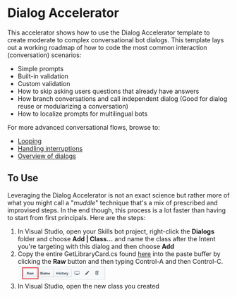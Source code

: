 # Dialog Accelerator
This accelerator shows how to use the Dialog Accelerator template to create 
moderate to complex conversational bot dialogs.  This template lays out a
working roadmap of how to code the most common interaction (conversation) 
scenarios:
* Simple prompts
* Built-in validation
* Custom validation
* How to skip asking users questions that already have answers
* How branch conversations and call independent dialog (Good for dialog reuse or 
modularizing a conversation)
* How to localize prompts for multilingual bots

For more advanced conversational flows, browse to:
* [Looping](https://docs.microsoft.com/en-us/azure/bot-service/bot-builder-dialog-manage-complex-conversation-flow?view=azure-bot-service-4.0&tabs=csharp)
* [Handling interruptions](https://docs.microsoft.com/en-us/azure/bot-service/bot-builder-howto-handle-user-interrupt?view=azure-bot-service-4.0&tabs=csharp)
* [Overview of dialogs](https://docs.microsoft.com/en-us/azure/bot-service/bot-builder-concept-dialog?view=azure-bot-service-4.0)

## To Use
Leveraging the Dialog Accelerator is not an exact science but rather more of what
you might call a "*muddle*" technique that's a mix of prescribed and improvised
steps.  In the end though, this process is a lot faster than having to start from
first principals.  Here are the steps:

1. In Visual Studio, open your Skills bot project, right-click the **Dialogs** folder
and choose **Add | Class...** and name the class after the Intent you're targeting with
this dialog and then choose **Add**
2. Copy the entire GetLibraryCard.cs found [here](GetLibraryCard.cs) into the paste buffer
by clicking the **Raw** button and then typing Control-A and then Control-C. <img src="/Images/RawButton.png" width="200">
3. In Visual Studio, open the new class you created 